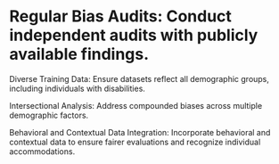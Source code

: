 # Regular Bias Audits: Conduct independent audits with publicly available findings.

Diverse Training Data: Ensure datasets reflect all demographic groups, including individuals with disabilities.

Intersectional Analysis: Address compounded biases across multiple demographic factors.

Behavioral and Contextual Data Integration: Incorporate behavioral and contextual data to ensure fairer evaluations and recognize individual accommodations.